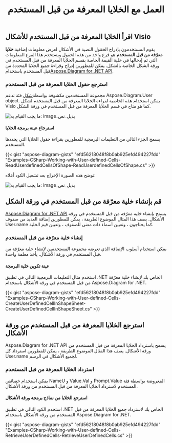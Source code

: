 ﻿---
title: العمل مع الخلايا المعرفة من قبل المستخدم
type: docs
weight: 150
url: /ar/net/working-with-user-defined-cells/
description: يشرح هذا القسم كيفية قراءة الخلايا المعرفة من قبل المستخدم لأشكال visio مع Aspose.Diagram.
---
## **اقرأ الخلايا المعرفة من قبل المستخدم للأشكال Visio**
 يقوم المستخدمون بإدراج الحقول النصية في الأشكال لعرض معلومات إضافية.**خلايا معرّفة من قبل المستخدم** هو فرع واحد من هذه الحقول ويستخدم هذا الفرع المعلومات التي تم إدخالها في خلية القيمة الخاصة بقسم الخلايا المعرفة من قبل المستخدم في ورقة الشكل الخاصة بالشكل. يمكن للمطورين إدراج وقراءة جميع الخلايا المحددة من قبل المستخدم باستخدام[Aspose.Diagram for .NET API](https://products.aspose.com/diagram/net/).
### **استرجع حقول الخلايا المعرفة من قبل المستخدم**
 مجموعة المستخدمين مكشوفة بواسطة[شكل](http://www.aspose.com/api/net/diagram/aspose.diagram/shape) فئة تدعم Aspose.Diagram.User object. يمكن استخدام هذه الخاصية لقراءة الخلايا المعرفة من قبل المستخدم لشكل Visio كما هو متاح في قسم الخلايا المعرفة من قبل المستخدم في ورقة الشكل.

![ما يجب القيام به: image_بديل_نص](working-with-user-defined-cells_1.png)
#### **استرجاع عينة برمجة الخلايا**
يسمح الجزء التالي من التعليمات البرمجية للمطورين بقراءة حقول الخلايا التي يحددها المستخدم.

{{< gist "aspose-diagram-gists" "efd56218048f8b0ab925efd494227fdd" "Examples-CSharp-Working-with-User-defined-Cells-ReadUserdefinedCellsOfShape-ReadUserdefinedCellsOfShape.cs" >}}


توضح هذه الصورة الإخراج بعد تشغيل الكود أعلاه:

![ما يجب القيام به: image_بديل_نص](working-with-user-defined-cells_2.png)
## **قم بإنشاء خلية معرّفة من قبل المستخدم في ورقة الشكل**
[Aspose.Diagram for .NET API](https://products.aspose.com/diagram/net/) يسمح بإنشاء خلية معرّفة من قبل المستخدم في ورقة الأشكال. يصف هذا المثال الموضوع الطريقة ، يمكن للمطورين إضافة العديد من صفوف User.name كما يحتاجون ، وتعيين أسماء ذات معنى للصفوف ، وتعيين قيم الخلية.
### **إنشاء خلية معرّفة من قبل المستخدم**
يمكن استخدام أسلوب الإضافة الذي تعرضه مجموعة المستخدمين لإنشاء خلية معرّفة من قبل المستخدم في ورقة الأشكال. يأخذ معلمة واحدة.
#### **عينة تكوين خلية البرمجة**
استخدم مثال التعليمات البرمجية التالي في تطبيق .NET الخاص بك لإنشاء خلية معرّفة من قبل المستخدم في ورقة الأشكال باستخدام Aspose.Diagram for .NET.

{{< gist "aspose-diagram-gists" "efd56218048f8b0ab925efd494227fdd" "Examples-CSharp-Working-with-User-defined-Cells-CreateUserDefinedCellInShapeSheet-CreateUserDefinedCellInShapeSheet.cs" >}}
## **استرجع الخلايا المعرفة من قبل المستخدم من ورقة الأشكال**
Aspose.Diagram for .NET API يسمح باسترداد الخلايا المعرفة من قبل المستخدم من ورقة الأشكال. يصف هذا المثال الموضوع الطريقة ، يمكن للمطورين استرداد كل User.name لجميع الأشكال في الرسم.
### **استرداد الخلايا المعرفة من قبل المستخدم**
يمكن استخدام خصائص NameU و Value.Val و Prompt.Value المعروضة بواسطة فئة المستخدم لاسترداد الخلايا المعرفة من قبل المستخدم من ورقة الأشكال.
#### **استرجع الخلايا من نماذج برمجة ورقة الأشكال**
استخدم الكود التالي في تطبيق .NET الخاص بك لاسترداد جميع الخلايا المعرفة من قبل المستخدم من ورقة الأشكال باستخدام Aspose.Diagram for .NET.

{{< gist "aspose-diagram-gists" "efd56218048f8b0ab925efd494227fdd" "Examples-CSharp-Working-with-User-defined-Cells-RetrieveUserDefinedCells-RetrieveUserDefinedCells.cs" >}}
